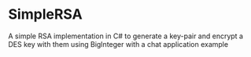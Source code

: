 # SimpleRSA
A simple RSA implementation in C# to generate a key-pair and encrypt a DES key with them using BigInteger with a chat application example
